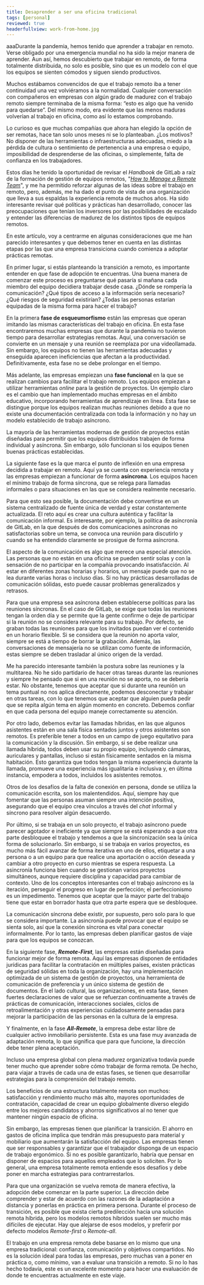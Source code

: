 ```yaml
---
title: Desaprender a ser una oficina tradicional
tags: [personal]
reviewed: true
headerfullview: work-from-home.jpg
---
```

aaaDurante la pandemia, hemos tenido que aprender a trabajar en remoto. Verse obligado por una emergencia mundial no ha sido la mejor manera de aprender. Aun así, hemos descubierto que trabajar en remoto, de forma totalmente distribuida, no solo es posible, sino que es un modelo con el que los equipos se sienten cómodos y siguen siendo productivos.

Muchos estábamos convencidos de que el trabajo remoto iba a tener continuidad una vez volviéramos a la normalidad. Cualquier conversación con compañeros en empresas con algún grado de madurez con el trabajo remoto siempre terminaba de la misma forma: “esto es algo que ha venido para quedarse”. Del mismo modo, era evidente que las menos maduras volverían al trabajo en oficina, como así lo estamos comprobando.

Lo curioso es que muchas compañías que ahora han elegido la opción de ser remotas, hace tan solo unos meses ni se lo planteaban. ¿Los motivos? No disponer de las herramientas o infraestructuras adecuadas, miedo a la pérdida de cultura o sentimiento de pertenencia a una empresa o equipo, imposibilidad de desprenderse de las oficinas, o simplemente, falta de confianza en los trabajadores.

Estos días he tenido la oportunidad de revisar el _Handbook_ de GitLab a raíz de la formación de gestión de equipos remotos, "[_How to Manage a Remote Team_](https://www.coursera.org/learn/remote-team-management/home/welcome)", y me ha permitido reforzar algunas de las ideas sobre el trabajo en remoto, pero, además, me ha dado el punto de vista de una organización que lleva a sus espaldas la experiencia remota de muchos años. Ha sido interesante revisar qué políticas y prácticas han desarrollado, conocer las preocupaciones que tenían los inversores por las posibilidades de escalado y entender las diferencias de madurez de los distintos tipos de equipos remotos.

En este artículo, voy a centrarme en algunas consideraciones que me han parecido interesantes y que debemos tener en cuenta en las distintas etapas por las que una empresa transiciona cuando comienza a adoptar prácticas remotas.

En primer lugar, si estás planteando la transición a remoto, es importante entender en que fase de adopción te encuentras. Una buena manera de comenzar este proceso es preguntarse qué pasaría si mañana cada miembro del equipo decidiera trabajar desde casa. ¿Dónde se rompería la comunicación? ¿Qué tipos de acceso a la información sería necesario? ¿Qué riesgos de seguridad existirían? ¿Todas las personas estarían equipadas de la misma forma para hacer el trabajo?

En la primera **fase de esqueumorfismo** están las empresas que operan imitando las mismas características del trabajo en oficina. En esta fase encontraremos muchas empresas que durante la pandemia no tuvieron tiempo para desarrollar estrategias remotas. Aquí, una conversación se convierte en un mensaje y una reunión se reemplaza por una videollamada. Sin embargo, los equipos no tienen las herramientas adecuadas y enseguida aparecen ineficiencias que afectan a la productividad. Definitivamente, esta fase no se debe prolongar en el tiempo.

Más adelante, las empresas empiezan una **fase funcional** en la que se realizan cambios para facilitar el trabajo remoto. Los equipos empiezan a utilizar herramientas _online_ para la gestión de proyectos. Un ejemplo claro es el cambio que han implementado muchas empresas en el ámbito educativo, incorporando herramientas de aprendizaje en línea. Esta fase se distingue porque los equipos realizan muchas reuniones debido a que no existe una documentación centralizada con toda la información y no hay un modelo establecido de trabajo asíncrono.

La mayoría de las herramientas modernas de gestión de proyectos están diseñadas para permitir que los equipos distribuidos trabajen de forma individual y asíncrona. Sin embargo, sólo funcionan si los equipos tienen buenas prácticas establecidas.

La siguiente fase es la que marca el punto de inflexión en una empresa decidida a trabajar en remoto. Aquí ya se cuenta con experiencia remota y las empresas empiezan a funcionar de forma **asíncrona**. Los equipos hacen el mínimo trabajo de forma síncrona, que se relega para llamadas informales o para situaciones en las que se considera realmente necesario.

Para que esto sea posible, la documentación debe convertirse en un sistema centralizado de fuente única de verdad y estar constantemente actualizada. El reto aquí es crear una cultura auténtica y facilitar la comunicación informal. Es interesante, por ejemplo, la política de asíncronía de GitLab, en la que después de dos comunicaciones asíncronas no satisfactorias sobre un tema, se convoca una reunión para discutirlo y cuando se ha entendido claramente se prosigue de forma asíncrona.

El aspecto de la comunicación es algo que merece una especial atención. Las personas que no están en una oficina se pueden sentir solas y con la sensación de no participar en la compañía provocando insatisfacción. Al estar en diferentes zonas horarias y horarios, un mensaje puede que no se lea durante varias horas o incluso días. Si no hay prácticas desarrolladas de comunicación sólidas, esto puede causar problemas generalizados y retrasos.

Para que una empresa sea asíncrona deben establecerse políticas para las reuniones síncronas. En el caso de GitLab, se exige que todas las reuniones tengan la orden día y se permite que la gente confirme o deje de participar si la reunión no se considera relevante para su trabajo. Por defecto, se graban todas las reuniones para que los invitados puedan ver el contenido en un horario flexible. Si se considera que la reunión no aporta valor, siempre se está a tiempo de borrar la grabación. Además, las conversaciones de mensajería no se utilizan como fuente de información, estas siempre se deben trasladar al único origen de la verdad.

Me ha parecido interesante también la postura sobre las reuniones y la multitarea. No he sido partidario de hacer otras tareas durante las reuniones y siempre he pensado que si en una reunión no se aporta, no se debería estar. No obstante, tenemos que aceptar que si durante una reunión un tema puntual no nos aplica directamente, podemos desconectar y trabajar en otras tareas, con lo que tenemos que aceptar que alguien pueda pedir que se repita algún tema en algún momento en concreto. Debemos confiar en que cada persona del equipo maneje correctamente su atención.

Por otro lado, debemos evitar las llamadas híbridas, en las que algunos asistentes están en una sala física sentados juntos y otros asistentes son remotos. Es preferible tener a todos en un campo de juego equitativo para la comunicación y la discusión. Sin embargo, si se debe realizar una llamada híbrida, todos deben usar su propio equipo, incluyendo cámaras, auriculares y pantallas, incluso si están físicamente sentados en la misma habitación. Esto garantiza que todos tengan la misma experiencia durante la llamada, promueve una experiencia más igualitaria e inclusiva y, en última instancia, empodera a todos, incluidos los asistentes remotos.

Otros de los desafíos de la falta de conexión en persona, donde se utiliza la comunicación escrita, son los malentendidos. Aquí, siempre hay que fomentar que las personas asuman siempre una intención positiva, asegurando que el equipo crea vínculos a través del _chat_ informal y síncrono para resolver algún desacuerdo.

Por último, si se trabaja en un solo proyecto, el trabajo asíncrono puede parecer agotador e ineficiente ya que siempre se está esperando a que otra parte desbloquee el trabajo y tendemos a que la sincronización sea la única forma de solucionarlo. Sin embargo, si se trabaja en varios proyectos, es mucho más fácil avanzar de forma iterativa en uno de ellos, etiquetar a una persona o a un equipo para que realice una aportación o acción deseada y cambiar a otro proyecto en curso mientras se espera respuesta. La asincronía funciona bien cuando se gestionan varios proyectos simultáneos, aunque requiere disciplina y capacidad para cambiar de contexto. Uno de los conceptos interesantes con el trabajo asíncrono es la iteración, perseguir el progreso en lugar de perfección; el perfeccionismo es un impedimento. Tenemos que aceptar que la mayor parte del trabajo tiene que estar en borrador hasta que otra parte espera que se desbloquee.

La comunicación síncrona debe existir, por supuesto, pero solo para lo que se considera importante. La asincronía puede provocar que el equipo se sienta solo, así que la conexión síncrona es vital para conectar informalmente. Por lo tanto, las empresas deben planificar gastos de viaje para que los equipos se conozcan.

En la siguiente fase, **_Remote-First_**, las empresas están diseñadas para funcionar mejor de forma remota. Aquí las empresas disponen de entidades jurídicas para facilitar la contratación en múltiples países, existen prácticas de seguridad sólidas en toda la organización, hay una implementación optimizada de un sistema de gestión de proyectos, una herramienta de comunicación de preferencia y un único sistema de gestión de documentos. En el lado cultural, las organizaciones, en esta fase, tienen fuertes declaraciones de valor que se refuerzan continuamente a través de prácticas de comunicación, interacciones sociales, ciclos de retroalimentación y otras experiencias cuidadosamente pensadas para mejorar la participación de las personas en la cultura de la empresa.

Y finalmente, en la fase **_All-Remote_**, la empresa debe estar libre de cualquier activo inmobiliario persistente. Esta es una fase muy avanzada de adaptación remota, lo que significa que para que funcione, la dirección debe tener plena aceptación.

Incluso una empresa global con plena madurez organizativa todavía puede tener mucho que aprender sobre cómo trabajar de forma remota. De hecho, para viajar a través de cada una de estas fases, se tienen que desarrollar estrategias para la comprensión del trabajo remoto.

Los beneficios de una estructura totalmente remota son muchos: satisfacción y rendimiento mucho más alto, mayores oportunidades de contratación, capacidad de crear un equipo globalmente diverso elegido entre los mejores candidatos y ahorros significativos al no tener que mantener ningún espacio de oficina.

Sin embargo, las empresas tienen que planificar la transición. El ahorro en gastos de oficina implica que tendrán más presupuesto para material y mobiliario que aumentarán la satisfacción del equipo. Las empresas tienen que ser responsables y garantizar que el trabajador disponga de un espacio de trabajo ergonómico. Si no es posible garantizarlo, habría que pensar en disponer de espacios para aquellos empleados que lo soliciten. Por lo general, una empresa totalmente remota entiende esos desafíos y debe poner en marcha estrategias para contrarrestarlos.

Para que una organización se vuelva remota de manera efectiva, la adopción debe comenzar en la parte superior. La dirección debe comprender y estar de acuerdo con las razones de la adaptación a distancia y ponerlas en práctica en primera persona. Durante el proceso de transición, es posible que exista cierta predilección hacia una solución remota híbrida, pero los modelos remotos híbridos suelen ser mucho más difíciles de ejecutar. Hay que alejarse de esos modelos, y preferir por defecto modelos _Remote-first_ o _Remote-all_.

El trabajo en una empresa remota debe basarse en lo mismo que una empresa tradicional: confianza, comunicación y objetivos compartidos. No es la solución ideal para todas las empresas, pero muchas van a poner en práctica o, como mínimo, van a evaluar una transición a remoto. Si no lo has hecho todavía, este es un excelente momento para hacer una evaluación de donde te encuentras actualmente en este viaje.
